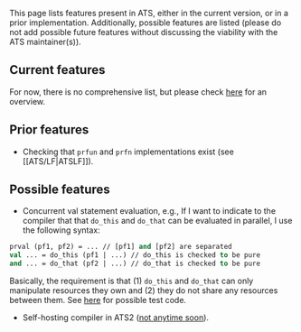 This page lists features present in ATS, either in the current version, or in a prior implementation. Additionally, possible features are listed (please do not add possible future features without discussing the viability with the ATS maintainer(s)).

## Current features
For now, there is no comprehensive list, but please check [here](http://www.ats-lang.org/) for an overview.

## Prior features
* Checking that `prfun` and `prfn` implementations exist (see [[ATS/LF|ATSLF]]).

## Possible features
* Concurrent val statement evaluation, e.g., 
If I want to indicate to the compiler that that `do_this` and `do_that`
can be evaluated in parallel, I use the following syntax:
```ocaml
prval (pf1, pf2) = ... // [pf1] and [pf2] are separated
val ... = do_this (pf1 | ...) // do_this is checked to be pure
and ... = do_that (pf2 | ...) // do_that is checked to be pure
```
Basically, the requirement is that (1) `do_this` and `do_that` can
only manipulate resources they own and (2) they do not share
any resources between them. See 
[here](https://github.com/githwxi/ATS-Postiats/issues/79) for possible test code.

* Self-hosting compiler in ATS2 ([not anytime soon](https://groups.google.com/d/msg/ats-lang-users/QIoMx1t6aLI/TAk7ugSsMB0J)).